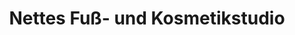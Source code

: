 ---
title: "Nettes Fuß- und Kosmetikstudio"
url: /halle-saale/nettes-fuss-und-kosmetikstudio/
shop: Kosmetik
---